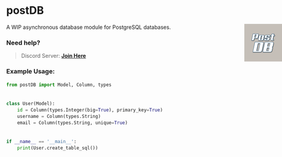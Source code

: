 # postDB
<img src="postDB.png" alt="" style="width:100px;position:absolute;right:0;">
A WIP asynchronous database module for PostgreSQL databases.

### Need help?
> Discord Server: **[Join Here](https://discord.gg/38jctKaf9C)**

### Example Usage:
```python
from postDB import Model, Column, types


class User(Model):
    id = Column(types.Integer(big=True), primary_key=True)
    username = Column(types.String)
    email = Column(types.String, unique=True)


if __name__ == '__main__':
    print(User.create_table_sql())
```
